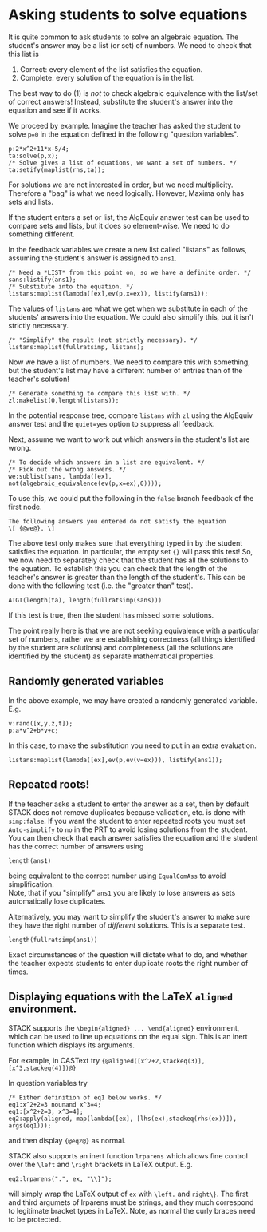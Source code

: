 # Asking students to solve equations

It is quite common to ask students to solve an algebraic equation.  The student's answer may be a list (or set) of numbers.  We need to check that this list is

1. Correct: every element of the list satisfies the equation.
2. Complete: every solution of the equation is in the list.

The best way to do (1) is *not* to check algebraic equivalence with the list/set of correct answers!  Instead, substitute the student's answer into the equation and see if it works.

We proceed by example.  Imagine the teacher has asked the student to solve `p=0` in the equation defined in the following "question variables".

    p:2*x^2+11*x-5/4;
    ta:solve(p,x);
    /* Solve gives a list of equations, we want a set of numbers. */
    ta:setify(maplist(rhs,ta));

For solutions we are not interested in order, but we need multiplicity.  Therefore a "bag" is what we need logically.  However, Maxima only has sets and lists.

If the student enters a set or list, the AlgEquiv answer test can be used to compare sets and lists, but it does so element-wise.  We need to do something different.

In the feedback variables we create a new list called "listans" as follows, assuming the student's answer is assigned to `ans1`.

    /* Need a *LIST* from this point on, so we have a definite order. */
    sans:listify(ans1);
    /* Substitute into the equation. */
    listans:maplist(lambda([ex],ev(p,x=ex)), listify(ans1));

The values of `listans` are what we get when we substitute in each of the students' answers into the equation.   We could also simplify this, but it isn't strictly necessary.

    /* "Simplify" the result (not strictly necessary). */
    listans:maplist(fullratsimp, listans);

Now we have a list of numbers.  We need to compare this with something, but the student's list may have a different number of entries than of the teacher's solution!

    /* Generate something to compare this list with. */
    zl:makelist(0,length(listans));

In the potential response tree, compare `listans` with `zl` using the AlgEquiv answer test and the `quiet=yes` option to suppress all feedback.

Next, assume we want to work out which answers in the student's list are wrong.

    /* To decide which answers in a list are equivalent. */
    /* Pick out the wrong answers. */
    we:sublist(sans, lambda([ex], not(algebraic_equivalence(ev(p,x=ex),0))));

To use this, we could put the following in the `false` branch feedback of the first node.

    The following answers you entered do not satisfy the equation
    \[ {@we@}. \]

The above test only makes sure that everything typed in by the student satisfies the equation.  In particular, the empty set `{}` will pass this test!  So, we now need to separately check that the student has all the solutions to the equation. To establish this you can check that the length of the teacher's answer is greater than the length of the student's. This can be done with the following test (i.e. the "greater than" test).

    ATGT(length(ta), length(fullratsimp(sans)))

If this test is true, then the student has missed some solutions.

The point really here is that we are not seeking equivalence with a particular set of numbers, rather we are establishing correctness (all things identified by the student are solutions) and completeness (all the solutions are identified by the student) as separate mathematical properties.

## Randomly generated variables

In the above example, we may have created a randomly generated variable.  E.g.

    v:rand([x,y,z,t]);
    p:a*v^2+b*v+c;

In this case, to make the substitution you need to put in an extra evaluation.

    listans:maplist(lambda([ex],ev(p,ev(v=ex))), listify(ans1));

## Repeated roots!

If the teacher asks a student to enter the answer as a set, then by default STACK does not remove duplicates because validation, etc. 
is done with `simp:false`.  If you want the student to enter repeated roots you must set `Auto-simplify` to `no` in the PRT to avoid losing solutions from the student.  You can then check that each answer satisfies the equation and the student has the correct number of answers using

    length(ans1)

being equivalent to the correct number using `EqualComAss` to avoid simplification.  
Note, that if you "simplify" `ans1` you are likely to lose answers as sets automatically lose duplicates.

Alternatively, you may want to simplify the student's answer to make sure they have the right number of *different* solutions.  This is a separate test.

    length(fullratsimp(ans1))

Exact circumstances of the question will dictate what to do, and whether the teacher expects students to enter duplicate roots the right number of times.

## Displaying equations with the LaTeX `aligned` environment.

STACK supports the `\begin{aligned} ... \end{aligned}` environment, which can be used to line up equations on the equal sign.  This is an inert function which displays its arguments.

For example, in CASText try `{@aligned([x^2+2,stackeq(3)],[x^3,stackeq(4)])@}`

In question variables try 

    /* Either definition of eq1 below works. */
    eq1:x^2+2=3 nounand x^3=4;
    eq1:[x^2+2=3, x^3=4];
    eq2:apply(aligned, map(lambda([ex], [lhs(ex),stackeq(rhs(ex))]), args(eq1)));

and then display `{@eq2@}` as normal.

STACK also supports an inert function `lrparens` which allows fine control over the `\left` and `\right` brackets in LaTeX output.  E.g.

    eq2:lrparens(".", ex, "\\}");

will simply wrap the LaTeX output of `ex` with `\left.` and `right\}`.  The first and third argumets of lrparens must be strings, and they much correspond to legitimate bracket types in LaTeX.  Note, as normal the curly braces need to be protected.